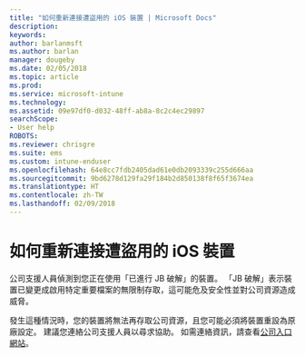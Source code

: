 ```yaml
---
title: "如何重新連接遭盜用的 iOS 裝置 | Microsoft Docs"
description: 
keywords: 
author: barlanmsft
ms.author: barlan
manager: dougeby
ms.date: 02/05/2018
ms.topic: article
ms.prod: 
ms.service: microsoft-intune
ms.technology: 
ms.assetid: 09e97df0-d032-48ff-ab8a-8c2c4ec29897
searchScope:
- User help
ROBOTS: 
ms.reviewer: chrisgre
ms.suite: ems
ms.custom: intune-enduser
ms.openlocfilehash: 64e8cc7fdb2405dad61e0db2093339c255d666aa
ms.sourcegitcommit: 9bd6278d129fa29f184b2d850138f8f65f3674ea
ms.translationtype: HT
ms.contentlocale: zh-TW
ms.lasthandoff: 02/09/2018
---
```

# <a name="how-to-reconnect-a-compromised-ios-device"></a>如何重新連接遭盜用的 iOS 裝置

公司支援人員偵測到您正在使用「已進行 JB 破解」的裝置。 「JB 破解」表示裝置已變更成啟用特定重要檔案的無限制存取，這可能危及安全性並對公司資源造成威脅。 

發生這種情況時，您的裝置將無法再存取公司資源，且您可能必須將裝置重設為原廠設定。 建議您連絡公司支援人員以尋求協助。 如需連絡資訊，請查看[公司入口網站](https://portal.manage.microsoft.com#HelpDeskDialog)。
